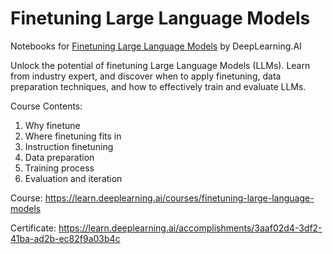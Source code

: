 # Finetuning Large Language Models
Notebooks for [Finetuning Large Language Models](https://learn.deeplearning.ai/courses/finetuning-large-language-models) by DeepLearning.AI

Unlock the potential of finetuning Large Language Models (LLMs). Learn from industry expert, and discover when to apply finetuning, data preparation techniques, and how to effectively train and evaluate LLMs.

Course Contents:
1. Why finetune
2. Where finetuning fits in
3. Instruction finetuning
4. Data preparation
5. Training process
6. Evaluation and iteration

Course: https://learn.deeplearning.ai/courses/finetuning-large-language-models

Certificate: https://learn.deeplearning.ai/accomplishments/3aaf02d4-3df2-41ba-ad2b-ec82f9a03b4c
